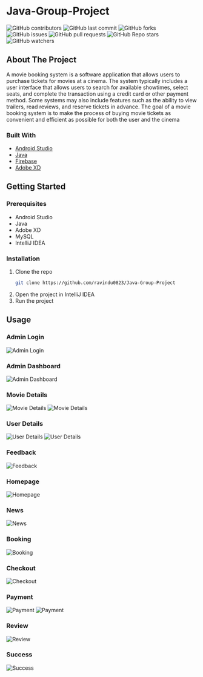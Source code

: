 # Java-Group-Project

![GitHub contributors](https://img.shields.io/github/contributors/ravindu0823/Java-Group-Project?style=for-the-badge)
![GitHub last commit](https://img.shields.io/github/last-commit/ravindu0823/Java-Group-Project?style=for-the-badge)
![GitHub forks](https://img.shields.io/github/forks/ravindu0823/Java-Group-Project?style=for-the-badge)
![GitHub issues](https://img.shields.io/github/issues/ravindu0823/Java-Group-Project?style=for-the-badge)
![GitHub pull requests](https://img.shields.io/github/issues-pr/ravindu0823/Java-Group-Project?style=for-the-badge)
![GitHub Repo stars](https://img.shields.io/github/stars/ravindu0823/Java-Group-Project?style=for-the-badge)
![GitHub watchers](https://img.shields.io/github/watchers/ravindu0823/Java-Group-Project?style=for-the-badge)

## About The Project

A movie booking
system is a software application that allows users to purchase tickets for movies at a cinema. The
system typically includes a user interface that allows users to search for available showtimes, select
seats, and complete the transaction using a credit card or other payment method. Some systems
may also include features such as the ability to view trailers, read reviews, and reserve tickets in
advance. The goal of a movie booking system is to make the process of buying movie tickets as
convenient and efficient as possible for both the user and the cinema

### Built With

- [Android Studio](https://developer.android.com/studio)
- [Java](https://www.java.com/en/)
- [Firebase](https://firebase.google.com/)
- [Adobe XD](https://www.adobe.com/products/xd.html)

## Getting Started

### Prerequisites

- Android Studio
- Java
- Adobe XD
- MySQL
- IntelliJ IDEA

### Installation

1. Clone the repo
   ```sh
   git clone https://github.com/ravindu0823/Java-Group-Project
   ```
2. Open the project in IntelliJ IDEA
3. Run the project

## Usage

### Admin Login

![Admin Login](images/admin-login.jpg)

### Admin Dashboard

![Admin Dashboard](images/admin-dashbord.jpg)

### Movie Details

![Movie Details](images/movie-details.jpg)
![Movie Details](images/movie-details-2.jpg)


### User Details

![User Details](images/user-details.jpg)
![User Details](images/user-details-2.jpg)

### Feedback

![Feedback](images/feedback.jpg)

### Homepage

![Homepage](images/homepage.jpg)

### News

![News](images/news.jpg)

### Booking

![Booking](images/booking.jpg)

### Checkout

![Checkout](images/chekcout.jpg)

### Payment

![Payment](images/paypal-1.jpg)
![Payment](images/paypal-2.jpg)

### Review

![Review](images/review.jpg)

### Success

![Success](images/success.jpg)